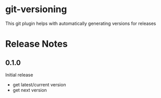 # git-versioning
This git plugin helps with automatically generating versions for releases

# Release Notes

## 0.1.0
Initial release

  - get latest/current version
  - get next version
